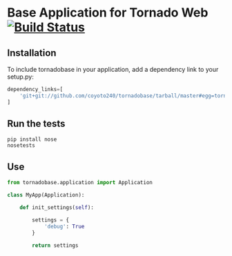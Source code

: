 # Base Application for Tornado Web [![Build Status](https://travis-ci.org/coyote240/tornadobase.svg?branch=master)](https://travis-ci.org/coyote240/tornadobase)

## Installation

To include tornadobase in your application, add a dependency link to your
setup.py:

```python
dependency_links=[
    'git+git://github.com/coyoto240/tornadobase/tarball/master#egg=tornadobase'
]
```

## Run the tests

    pip install nose
    nosetests

## Use

```python
from tornadobase.application import Application

class MyApp(Application):

    def init_settings(self):

        settings = {
            'debug': True
        }

        return settings
```
